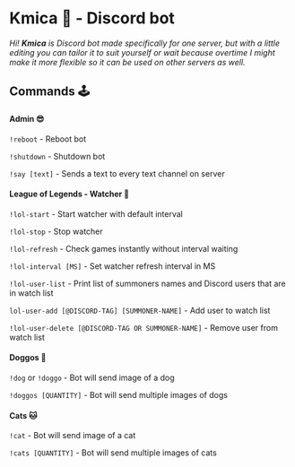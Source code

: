 # Kmica 👑 - Discord bot
*Hi! **Kmica** is Discord bot made specifically for one server, but with a little editing you can tailor it to suit yourself or wait because overtime I might make it more flexible so it can be used on other servers as well.*

## Commands 🕹

#### Admin 😎
`!reboot` - Reboot bot

`!shutdown` - Shutdown bot

`!say [text]` - Sends a text to every text channel on server

#### League of Legends - Watcher 👀

`!lol-start` - Start watcher with default interval

`!lol-stop` - Stop watcher

`!lol-refresh` - Check games instantly without interval waiting

`!lol-interval [MS]` - Set watcher refresh interval in MS

`!lol-user-list` - Print list of summoners names and Discord users that are in watch list

`lol-user-add [@DISCORD-TAG] [SUMMONER-NAME]` - Add user to watch list

`!lol-user-delete [@DISCORD-TAG OR SUMMONER-NAME]` - Remove user from watch list

#### Doggos 🐶

`!dog` or `!doggo` - Bot will send image of a dog

`!doggos [QUANTITY]` - Bot will send multiple images of dogs

#### Cats 🐱

`!cat` - Bot will send image of a cat

`!cats [QUANTITY]` - Bot will send multiple images of cats